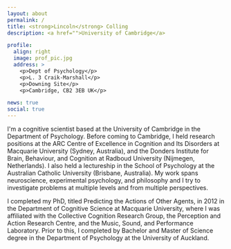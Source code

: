 ```yaml
---
layout: about
permalink: /
title: <strong>Lincoln</strong> Colling
description: <a href="">University of Cambridge</a>

profile:
  align: right
  image: prof_pic.jpg 
  address: >
    <p>Dept of Psychology</p>
    <p>L. 3 Craik-Marshall</p>
    <p>Downing Site</p>
    <p>Cambridge, CB2 3EB UK</p>

news: true
social: true
---
```



I'm a cognitive scientist based at the University of Cambridge in the Department of Psychology. Before coming to Cambridge, I held research positions at the ARC Centre of Excellence in Cognition and Its Disorders at Macquarie University (Sydney, Australia), and the Donders Institute for Brain, Behaviour, and Cognition at Radboud University (Nijmegen, Netherlands). I also held a lectureship in the School of Psychology at the Australian Catholic University (Brisbane, Australia). My work spans neuroscience, experimental psychology, and philosophy and I try to investigate problems at multiple levels and from multiple perspectives.

I completed my PhD, titled Predicting the Actions of Other Agents, in 2012 in the Department of Cognitive Science at Macquarie University, where I was affiliated with the Collective Cognition Research Group, the Perception and Action Research Centre, and the Music, Sound, and Performance Laboratory. Prior to this, I completed by Bachelor and Master of Science degree in the Department of Psychology at the University of Auckland.

